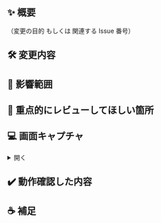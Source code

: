 ## ✨ 概要
（変更の目的 もしくは 関連する Issue 番号）

## 🛠 変更内容

## 👻 影響範囲

## 👀 重点的にレビューしてほしい箇所

## 💻 画面キャプチャ
<details>
<summary>開く</summary>

|画面A|画面B
|---|---
|（画面キャプチャ）|（画面キャプチャ）
</details>

## ✔️ 動作確認した内容

## ☕ 補足
